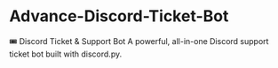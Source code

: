 # Advance-Discord-Ticket-Bot
🎟️ Discord Ticket &amp; Support Bot  A powerful, all-in-one Discord support ticket bot built with discord.py.
